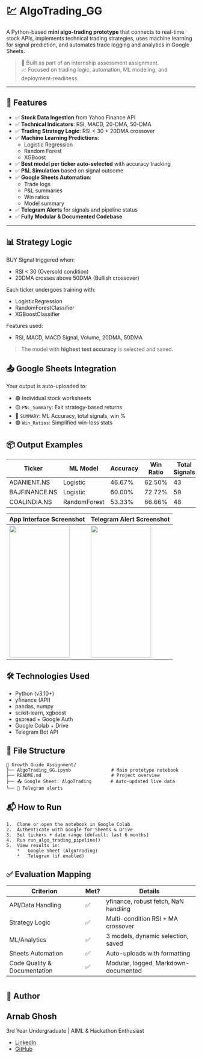 # 💹 AlgoTrading_GG

A Python-based **mini algo-trading prototype** that connects to real-time stock APIs, implements technical trading strategies, uses machine learning for signal prediction, and automates trade logging and analytics in Google Sheets.

> 🚀 Built as part of an internship assessment assignment.  
> 📈 Focused on trading logic, automation, ML modeling, and deployment-readiness.

---

## 📌 Features

- ✅ **Stock Data Ingestion** from Yahoo Finance API
- ✅ **Technical Indicators**: RSI, MACD, 20-DMA, 50-DMA
- ✅ **Trading Strategy Logic**: RSI < 30 + 20DMA crossover
- ✅ **Machine Learning Predictions**:
    - Logistic Regression
    - Random Forest
    - XGBoost
- ✅ **Best model per ticker auto-selected** with accuracy tracking
- ✅ **P&L Simulation** based on signal outcome
- ✅ **Google Sheets Automation**:
  - Trade logs
  - P&L summaries
  - Win ratios
  - Model summary
- ✅ **Telegram Alerts** for signals and pipeline status
- ✅ **Fully Modular & Documented Codebase**

---

## 📊 Strategy Logic

BUY Signal triggered when:
- RSI < 30 (Oversold condition)
- 20DMA crosses above 50DMA (Bullish crossover)


Each ticker undergoes training with:
*   LogisticRegression
*   RandomForestClassifier
*   XGBoostClassifier
    

Features used:
*   RSI, MACD, MACD Signal, Volume, 20DMA, 50DMA

> The model with **highest test accuracy** is selected and saved.

📤 Google Sheets Integration
----------------------------

Your output is auto-uploaded to:

*   🟢 Individual stock worksheets
*   🟡 `PNL_Summary`: Exit strategy-based returns
*   🔵 `SUMMARY`: ML Accuracy, total signals, win %
*   🟣 `Win_Ratios`: Simplified win-loss stats
    

📦 Output Examples
------------------

| Ticker        | ML Model     | Accuracy | Win Ratio | Total Signals |
| ------------- | ------------ | -------- | --------- | ------------- |
| ADANIENT.NS   | Logistic     | 46.67%   | 62.50%    | 43            |
| BAJFINANCE.NS | Logistic     | 60.00%   | 72.72%    | 59            |
| COALINDIA.NS  | RandomForest | 53.33%   | 66.66%    | 48            |


| App Interface Screenshot | Telegram Alert Screenshot |
|--------------------------|---------------------------|
| <img src="https://github.com/user-attachments/assets/336c304d-ca9b-4914-ba1c-b6fa9ef70765" height="350" width="160"/> | <img src="https://github.com/user-attachments/assets/016f7b21-615e-438e-a2dc-2d7d07d6e43d" height="350" width="160"/> |


🛠️ Technologies Used
---------------------

*   Python (v3.10+)
*   yfinance (API)
*   pandas, numpy
*   scikit-learn, xgboost
*   gspread + Google Auth
*   Google Colab + Drive
*   Telegram Bot API
    

📂 File Structure
-----------------
```
📁 Growth Guide Assignment/
├── AlgoTrading_GG.ipynb               # Main prototype notebook
├── README.md                          # Project overview
├── 📤 Google Sheet: AlgoTrading       # Auto-updated live data
└── 📧 Telegram alerts
```

📬 How to Run
-------------
    1.  Clone or open the notebook in Google Colab
    2.  Authenticate with Google for Sheets & Drive
    3.  Set tickers + date range (default: last 6 months)
    4.  Run run_algo_trading_pipeline()
    5.  View results in:
        *   Google Sheet (AlgoTrading)
        *   Telegram (if enabled)
        

✅ Evaluation Mapping
--------------------

| Criterion                    | Met? | Details                              |
| ---------------------------- | ---- | ------------------------------------ |
| API/Data Handling            | ✅    | yfinance, robust fetch, NaN handling |
| Strategy Logic               | ✅    | Multi-condition RSI + MA crossover   |
| ML/Analytics                 | ✅    | 3 models, dynamic selection, saved   |
| Sheets Automation            | ✅    | Auto-uploads with formatting         |
| Code Quality & Documentation | ✅    | Modular, logged, Markdown-documented |

#

👤 Author
---------

## **Arnab Ghosh**

3rd Year Undergraduate | AIML & Hackathon Enthusiast
* [LinkedIn](https://www.linkedin.com/in/tulug559) 
* [GitHub](https://github.com/tulu-g559)
